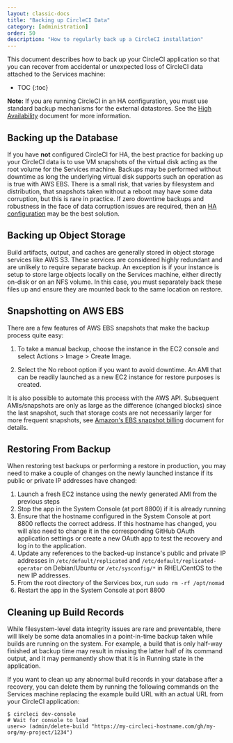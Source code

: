 ```yaml
---
layout: classic-docs
title: "Backing up CircleCI Data"
category: [administration]
order: 50
description: "How to regularly back up a CircleCI installation"
---
```


This document describes how to back up your CircleCI application so that you can recover from accidental or unexpected loss of CircleCI data attached to the Services machine:

* TOC 
{:toc}

**Note:** If you are running CircleCI in an HA configuration, you must use standard backup mechanisms for the external datastores. See the [High Availability]({{site.baseurl}}/2.0/high-availability/) document for more information.

## Backing up the Database

If you have **not** configured CircleCI for HA, the best practice for backing up your CircleCI data is to use VM snapshots of the virtual disk acting as the root volume for the Services machine. Backups may be performed without downtime as long the underlying virtual disk supports such an operation as is true with AWS EBS. There is a small risk, that varies by filesystem and distribution, that snapshots taken without a reboot may have some data corruption, but this is rare in practice. If zero downtime backups and robustness in the face of data corruption issues are required, then an [HA configuration]({{site.baseurl}}/2.0/high-availability/) may be the best solution.

## Backing up Object Storage

Build artifacts, output, and caches are generally stored in object storage services like AWS S3. These services are considered highly redundant and are unlikely to require separate backup. An exception is if your instance is setup to store large objects locally on the Services machine, either directly on-disk or on an NFS volume. In this case, you must separately back these files up and ensure they are mounted back to the same location on restore.

## Snapshotting on AWS EBS

There are a few features of AWS EBS snapshots that make the backup process quite easy:

1. To take a manual backup, choose the instance in the EC2 console and select Actions > Image > Create Image. 

2. Select the No reboot option if you want to avoid downtime. 
An AMI that can be readily launched as a new EC2 instance for restore purposes is created. 

It is also possible to automate this process with the AWS API.  Subsequent AMIs/snapshots are only as large as the difference (changed blocks) since the last snapshot, such that storage costs are not necessarily larger for more frequent snapshots, see [Amazon's EBS snapshot billing](https://aws.amazon.com/premiumsupport/knowledge-center/ebs-snapshot-billing/) document for details.

## Restoring From Backup

When restoring test backups or performing a restore in production, you may need to make a couple of changes on the newly launched instance if its public or private IP addresses have changed:

1. Launch a fresh EC2 instance using the newly generated AMI from the previous steps
2. Stop the app in the System Console (at port 8800) if it is already running
2. Ensure that the hostname configured in the System Console at port 8800 reflects the correct address. If this hostname has changed, you will also need to change it in the corresponding GitHub OAuth application settings or create a new OAuth app to test the recovery and log in to the application.
3. Update any references to the backed-up instance's public and private IP addresses in `/etc/default/replicated` and `/etc/default/replicated-operator` on Debian/Ubuntu or `/etc/sysconfig/*` in RHEL/CentOS to the new IP addresses.
4. From the root directory of the Services box, run `sudo rm -rf /opt/nomad`
5. Restart the app in the System Console at port 8800

## Cleaning up Build Records

While filesystem-level data integrity issues are rare and preventable, there will likely be some data anomalies in a point-in-time backup taken while builds are running on the system. For example, a build that is only half-way finished at backup time may result in missing the latter half of its command output, and it may permanently show that it is in Running state in the application.

If you want to clean up any abnormal build records in your database after a recovery, you can delete them by running the following commands on the Services machine replacing the example build URL with an actual URL from your CircleCI application:

```
$ circleci dev-console
# Wait for console to load
user=> (admin/delete-build "https://my-circleci-hostname.com/gh/my-org/my-project/1234") 
```
